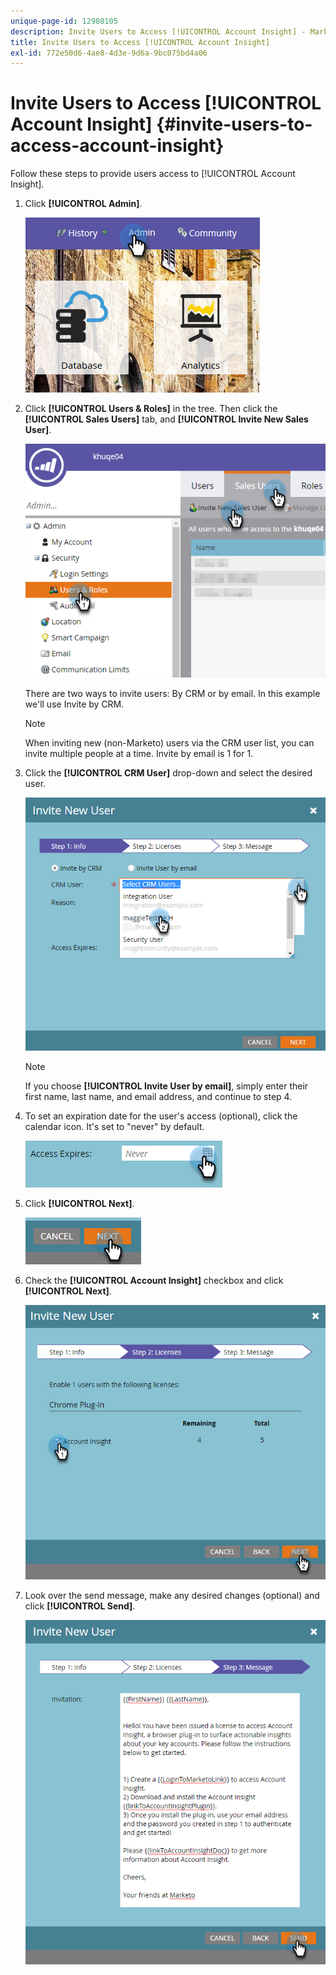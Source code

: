 ```yaml
---
unique-page-id: 12980105
description: Invite Users to Access [!UICONTROL Account Insight] - Marketo Docs - Product Documentation
title: Invite Users to Access [!UICONTROL Account Insight]
exl-id: 772e50d6-4ae8-4d3e-9d6a-9bc075bd4a06
---
```

# Invite Users to Access [!UICONTROL Account Insight] {#invite-users-to-access-account-insight}

Follow these steps to provide users access to [!UICONTROL Account Insight].

1. Click **[!UICONTROL Admin]**.

   ![](assets/admin-1.png)

1. Click **[!UICONTROL Users & Roles]** in the tree. Then click the **[!UICONTROL Sales Users]** tab, and **[!UICONTROL Invite New Sales User]**.

   ![](assets/two-6.png)

   There are two ways to invite users: By CRM or by email. In this example we'll use Invite by CRM.

   >[!NOTE]
   >
   >When inviting new (non-Marketo) users via the CRM user list, you can invite multiple people at a time. Invite by email is 1 for 1.

1. Click the **[!UICONTROL CRM User]** drop-down and select the desired user.

   ![](assets/three-5.png)

   >[!NOTE]
   >
   >If you choose **[!UICONTROL Invite User by email]**, simply enter their first name, last name, and email address, and continue to step 4.

1. To set an expiration date for the user's access (optional), click the calendar icon. It's set to "never" by default.

   ![](assets/four-5.png)

1. Click **[!UICONTROL Next]**.

   ![](assets/five-5.png)

1. Check the **[!UICONTROL Account Insight]** checkbox and click **[!UICONTROL Next]**.

   ![](assets/six-3.png)

1. Look over the send message, make any desired changes (optional) and click **[!UICONTROL Send]**.

   ![](assets/seven-2.png)
